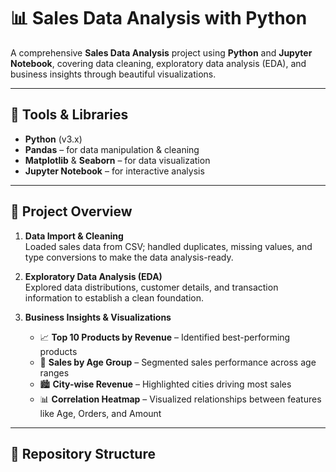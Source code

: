 # 📊 Sales Data Analysis with Python

A comprehensive **Sales Data Analysis** project using **Python** and **Jupyter Notebook**, covering data cleaning, exploratory data analysis (EDA), and business insights through beautiful visualizations.

---

## 🔧 Tools & Libraries
- **Python** (v3.x)  
- **Pandas** – for data manipulation & cleaning  
- **Matplotlib** & **Seaborn** – for data visualization  
- **Jupyter Notebook** – for interactive analysis  

---

## 🚀 Project Overview
1. **Data Import & Cleaning**  
   Loaded sales data from CSV; handled duplicates, missing values, and type conversions to make the data analysis-ready.

2. **Exploratory Data Analysis (EDA)**  
   Explored data distributions, customer details, and transaction information to establish a clean foundation.

3. **Business Insights & Visualizations**  
   - 📈 **Top 10 Products by Revenue** – Identified best-performing products  
   - 👥 **Sales by Age Group** – Segmented sales performance across age ranges  
   - 🏙️ **City-wise Revenue** – Highlighted cities driving most sales  
   - 📊 **Correlation Heatmap** – Visualized relationships between features like Age, Orders, and Amount
  
     

---

## 📁 Repository Structure
